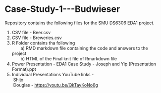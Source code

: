 # Case-Study-1---Budwieser  

Repository contains the following files for the SMU DS6306 EDA1 project.
1) CSV file - Beer.csv
2) CSV file - Breweries.csv
3) R Folder contains tha following <br />
 &nbsp;&nbsp;&nbsp;&nbsp;&nbsp;&nbsp;   a) RMD markdown file containing the code and answers to the project <br />
 &nbsp;&nbsp;&nbsp;&nbsp;&nbsp;&nbsp;   b) HTML of the Final knit file of Rmarkdown file <br />
5) Power Presentation - EDA1 Case Study - Joseph and Yip (Presentation Format).ppt
6) Individual Presentations YouTube links - <br />
 &nbsp;Shijo <br />
 &nbsp;Douglas - https://youtu.be/QkTayKoNo6g<br />
